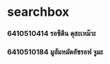 # searchbox
<!DOCTYPE html>
<html lang="en">
<head>
    <meta charset="UTF-8">
    <meta http-equiv="X-UA-Compatible" content="IE=edge">
    <meta name="viewport" content="width=device-width, initial-scale=1.0">
    <title>test-git สมาชิก</title>
</head>
<body>
    <h3>6410510414 รอซีดีน ดุสะเหม๊าะ</h3>
    <h3>6410510184 มูฮัมหมัดอัซรอฟ จูมะ</h3>

    
</body>
</html>

